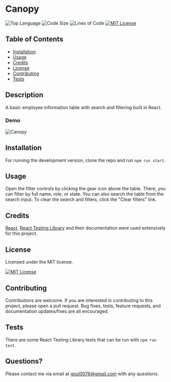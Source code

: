 # Canopy

![Top Language](https://img.shields.io/github/languages/top/nobleburgundy/canopy?color=blue)
![Code Size](https://img.shields.io/github/languages/code-size/nobleburgundy/canopy?color=blue)
![Lines of Code](https://img.shields.io/tokei/lines/github/nobleburgundy/canopy?color=blue)
[![MIT License](https://img.shields.io/apm/l/atomic-design-ui.svg?color=red)](https://github.com/nobleburgundy/canopy/blob/master/LICENSE)

## Table of Contents

- [Installation](#installation)
- [Usage](#usage)
- [Credits](#credits)
- [License](#license)
- [Contributing](#contributing)
- [Tests](#tests)

## Description

A basic employee information table with search and filtering built in React.

### Demo

![Canopy](demo.gif)

## Installation

For running the development version, clone the repo and run `npm run start`.

## Usage

Open the filter controls by clicking the gear icon above the table. There, you can filter by full name, role, or state. You can also search the table from the search input. To clear the search and filters, click the "Clear filters" link.

## Credits

[React](https://reactjs.org/), [React Testing Library](https://testing-library.com/) and their documentation were used extensively for this project.

## License

Licensed under the MIT license.

[![MIT License](https://img.shields.io/apm/l/atomic-design-ui.svg?color=red)](https://github.com/nobleburgundy/canopy/blob/master/LICENSE)

## Contributing

Contributions are welcome. If you are interested in contributing to this project, please open a pull request. Bug fixes, tests, feature requests, and documentation updates/fixes are all encouraged.

## Tests

There are some React Testing Library tests that can be run with `npm run test`.

## Questions?

Please contact me via email at goul0076@gmail.com with any questions.
